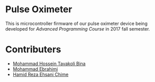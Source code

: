 # Pulse Oximeter

This is microcontroller firmware of our pulse oximeter device being developed for _Advanced Programming Course_ in 2017 fall semester.
# Contributers
* [Mohammad Hossein Tavakoli Bina](https://github.com/mhtb32)
* [Mohammad Ebrahimi](https://github.com/Ebik95)
* [Hamid Reza Ehsani Chime](https://github.com/hrehsani)
